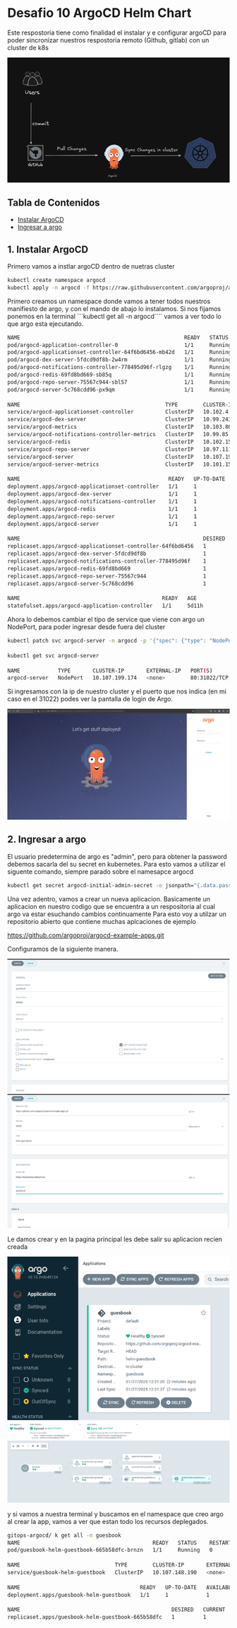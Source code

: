 # Desafio 10 ArgoCD Helm Chart

Este respostoria tiene como finalidad el instalar y e configurar argoCD para poder sincronizar nuestros respostoria remoto (Github, gitlab) con un cluster de k8s

![alt text](./img/Diagrama.png)

## Tabla de Contenidos
- [Instalar ArgoCD](#1-instalar-argocd)
- [Ingresar a argo](#2-ingresar-a-argo)


## 1. Instalar ArgoCD

Primero vamos a instlar argoCD dentro de nuetras cluster

```bash
kubectl create namespace argocd
kubectl apply -n argocd -f https://raw.githubusercontent.com/argoproj/argo-cd/stable/manifests/install.yaml

```

Primero creamos un namespace donde vamos a tener todos nuestros manifiesto de argo, y con el mando de abajo lo instalamos.
Si nos fijamos ponemos en la terminal ```kubectl get all -n argocd```` vamos a ver todo lo que argo esta ejecutando.

```bash
NAME                                                    READY   STATUS    RESTARTS        AGE
pod/argocd-application-controller-0                     1/1     Running   1               5d11h
pod/argocd-applicationset-controller-64f6bd6456-mb42d   1/1     Running   1 (5d8h ago)    5d11h
pod/argocd-dex-server-5fdcd9df8b-2w4rm                  1/1     Running   1 (5d8h ago)    5d11h
pod/argocd-notifications-controller-778495d96f-rlgzg    1/1     Running   2 (2m24s ago)   5d11h
pod/argocd-redis-69fd8bd669-sb85q                       1/1     Running   1 (5d8h ago)    5d11h
pod/argocd-repo-server-75567c944-sbl57                  1/1     Running   1 (5d8h ago)    5d11h
pod/argocd-server-5c768cdd96-px9qm                      1/1     Running   1 (5d8h ago)    5d10h

NAME                                              TYPE        CLUSTER-IP       EXTERNAL-IP   PORT(S)                      AGE
service/argocd-applicationset-controller          ClusterIP   10.102.4.151     <none>        7000/TCP,8080/TCP            5d11h
service/argocd-dex-server                         ClusterIP   10.99.243.49     <none>        5556/TCP,5557/TCP,5558/TCP   5d11h
service/argocd-metrics                            ClusterIP   10.103.80.55     <none>        8082/TCP                     5d11h
service/argocd-notifications-controller-metrics   ClusterIP   10.99.85.223     <none>        9001/TCP                     5d11h
service/argocd-redis                              ClusterIP   10.102.151.202   <none>        6379/TCP                     5d11h
service/argocd-repo-server                        ClusterIP   10.97.111.17     <none>        8081/TCP,8084/TCP            5d11h
service/argocd-server                             ClusterIP   10.107.199.174   <none>        80/TCP,443/TCP               5d11h
service/argocd-server-metrics                     ClusterIP   10.101.151.102   <none>        8083/TCP                     5d11h

NAME                                               READY   UP-TO-DATE   AVAILABLE   AGE
deployment.apps/argocd-applicationset-controller   1/1     1            1           5d11h
deployment.apps/argocd-dex-server                  1/1     1            1           5d11h
deployment.apps/argocd-notifications-controller    1/1     1            1           5d11h
deployment.apps/argocd-redis                       1/1     1            1           5d11h
deployment.apps/argocd-repo-server                 1/1     1            1           5d11h
deployment.apps/argocd-server                      1/1     1            1           5d11h

NAME                                                          DESIRED   CURRENT   READY   AGE
replicaset.apps/argocd-applicationset-controller-64f6bd6456   1         1         1       5d11h
replicaset.apps/argocd-dex-server-5fdcd9df8b                  1         1         1       5d11h
replicaset.apps/argocd-notifications-controller-778495d96f    1         1         1       5d11h
replicaset.apps/argocd-redis-69fd8bd669                       1         1         1       5d11h
replicaset.apps/argocd-repo-server-75567c944                  1         1         1       5d11h
replicaset.apps/argocd-server-5c768cdd96                      1         1         1       5d11h

NAME                                             READY   AGE
statefulset.apps/argocd-application-controller   1/1     5d11h
```
Ahora lo debemos cambiar el tipo de service que viene con argo un NodePort, para poder ingresar desde fuera del cluster

```bash
kubectl patch svc argocd-server -n argocd -p '{"spec": {"type": "NodePort"}}'

kubectl get svc argocd-server

NAME            TYPE       CLUSTER-IP       EXTERNAL-IP   PORT(S)                      AGE
argocd-server   NodePort   10.107.199.174   <none>        80:31022/TCP,443:30543/TCP   5d11h

```
Si ingresamos con la ip de nuestro cluster y el puerto que nos indica (en mi caso en el 31022) podes ver la pantalla de login de Argo.

![alt text](./img/ArgoCD.png)


## 2. Ingresar a argo

El usuario predetermina de argo es "admin", pero para obtener la password debemos sacarla del su secret en kubernetes.
Para esto vamos a utilizar el siguente comando, siempre parado sobre el namesapce argocd

```bash
kubectl get secret argocd-initial-admin-secret -o jsonpath="{.data.password}" | base64 -d; echo
```

Una vez adentro, vamos a crear un nueva aplicacion. Basicamente un aplicacion en nuestro codigo que se encuentra a un respositoria al cual argo va estar esuchando cambios continuamente
Para esto voy a utilzar un repositorio abierto que contiene muchas aplcaciones de ejemplo

https://github.com/argoproj/argocd-example-apps.git

Configuramos de la siguiente manera.

![alt text](./img/Confg1.png)
![alt text](./img/Confg2.png)

Le damos crear y en la pagina principal les debe salir su aplicacion recien creada

![alt text](./img/app1.png)
![alt text](./img/app2.png)

y si vamos a nuestra terminal y buscamos en el namespace que creo argo al crear la app, vamos a ver que estan todo los recursos deplegados.

```bash
gitops-argocd/ k get all -n guesbook
NAME                                          READY   STATUS    RESTARTS   AGE
pod/guesbook-helm-guestbook-665b58dfc-brnzn   1/1     Running   0          4m48s

NAME                              TYPE        CLUSTER-IP       EXTERNAL-IP   PORT(S)   AGE
service/guesbook-helm-guestbook   ClusterIP   10.107.148.190   <none>        80/TCP    4m48s

NAME                                      READY   UP-TO-DATE   AVAILABLE   AGE
deployment.apps/guesbook-helm-guestbook   1/1     1            1           4m48s

NAME                                                DESIRED   CURRENT   READY   AGE
replicaset.apps/guesbook-helm-guestbook-665b58dfc   1         1         1       4m48s
```